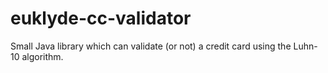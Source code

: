 # euklyde-cc-validator
Small Java library which can validate (or not) a credit card using the Luhn-10 algorithm.
